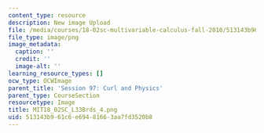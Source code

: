 ```yaml
---
content_type: resource
description: New image Upload
file: /media/courses/18-02sc-multivariable-calculus-fall-2010/513143b961c6e69481663aa7fd3520b8_MIT18_02SC_L33Brds_4.png
file_type: image/png
image_metadata:
  caption: ''
  credit: ''
  image-alt: ''
learning_resource_types: []
ocw_type: OCWImage
parent_title: 'Session 97: Curl and Physics'
parent_type: CourseSection
resourcetype: Image
title: MIT18_02SC_L33Brds_4.png
uid: 513143b9-61c6-e694-8166-3aa7fd3520b8
---
```

